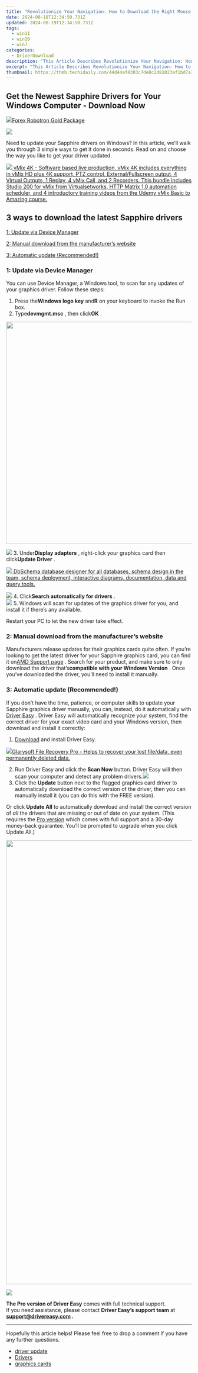 ```yaml
---
title: "Revolutionize Your Navigation: How to Download the Right Mouse Driver for Seamless Windows 7 Use"
date: 2024-08-18T12:34:50.731Z
updated: 2024-08-19T12:34:50.731Z
tags:
  - win11
  - win10
  - win7
categories:
  - DriverDownload
description: "This Article Describes Revolutionize Your Navigation: How to Download the Right Mouse Driver for Seamless Windows 7 Use"
excerpt: "This Article Describes Revolutionize Your Navigation: How to Download the Right Mouse Driver for Seamless Windows 7 Use"
thumbnail: https://thmb.techidaily.com/44d44af4303c7de8c2d81023af1bd7a1796056772dd848c61266c864592a23af.jpg
---
```


## Get the Newest Sapphire Drivers for Your Windows Computer - Download Now

<!-- affiliate ads begin -->
<a href="https://secure.2checkout.com/order/checkout.php?PRODS=4727541&QTY=1&AFFILIATE=108875&CART=1"><img src="https://secure.avangate.com/images/merchant/5f4f7141b65a730b4efb0e0d51f63e94/products/copy_copy_forexrobotronbox.gif" border="0">Forex Robotron Gold Package</a>
<!-- affiliate ads end -->
![](https://images.drivereasy.com/wp-content/uploads/2021/05/11293_03_RX5700XT_Nitro_Plus_8GBGDDR6_C02_374x265-1.png)

 Need to update your Sapphire drivers on Windows? In this article, we’ll walk you through 3 simple ways to get it done in seconds. Read on and choose the way you like to get your driver updated.

<!-- affiliate ads begin -->
<a href="https://secure.2checkout.com/order/checkout.php?PRODS=30901369&QTY=1&AFFILIATE=108875&CART=1"> <img src="https://secure.avangate.com/images/merchant/ce9a6fb2becc2d235e62b125e9260102/products/1_copy_vMixCallScreenshot1-large.jpg" border="0"> vMix 4K - Software based live production. vMix 4K includes everything in vMix HD plus 4K support, PTZ control, External/Fullscreen output, 4 Virtual Outputs, 1 Replay, 4 vMix Call, and 2 Recorders. 
This bundle includes Studio 200 for vMix from Virtualsetworks, HTTP Matrix 1.0 automation scheduler, and 4 introductory training videos from the Udemy vMix Basic to Amazing course. </a>
<!-- affiliate ads end -->
## 3 ways to download the latest Sapphire drivers

[1: Update via Device Manager](https://tools.techidaily.com/drivereasy/download/)

[2: Manual download from the manufacturer’s website](https://tools.techidaily.com/drivereasy/download/)

[3: Automatic update (Recommended!)](https://www.drivereasy.com/knowledge/sapphire-drivers-download-on-windows/#method3)

### 1: Update via Device Manager

 You can use Device Manager, a Windows tool, to scan for any updates of your graphics driver. Follow these steps:

1. Press the**Windows logo key** and**R** on your keyboard to invoke the Run box.
2. Type**devmgmt.msc** , then click**OK** .  
<!-- affiliate ads begin -->
<a href="https://appsumo.8odi.net/c/5597632/2068416/7443" target="_top" id="2068416"><img src="//a.impactradius-go.com/display-ad/7443-2068416" border="0" alt="" width="1200" height="600"/></a><img height="0" width="0" src="https://appsumo.8odi.net/i/5597632/2068416/7443" style="position:absolute;visibility:hidden;" border="0" />
<!-- affiliate ads end -->
![](https://images.drivereasy.com/wp-content/uploads/2021/05/2021-05-07_18-30-17.jpg)
3. Under**Display adapters** , right-click your graphics card then click**Update Driver** .  
<!-- affiliate ads begin -->
<a href="https://shop.dbschema.com/order/checkout.php?PRODS=19867419&QTY=1&AFFILIATE=108875&CART=1"> <img src="https://secure.avangate.com/images/merchant/176b22bab4e94a28619ca2433b2ef241/products/1_icon256.png" border="0">
DbSchema database designer for all databases, schema design in the team, schema deployment, interactive diagrams, documentation, data and query tools. </a>
<!-- affiliate ads end -->
![](https://images.drivereasy.com/wp-content/uploads/2021/05/2021-05-10_16-42-25.jpg)
4. Click**Search automatically for drivers** .  
![](https://images.drivereasy.com/wp-content/uploads/2021/05/2021-05-10_16-45-34.jpg)
5. Windows will scan for updates of the graphics driver for you, and install it if there’s any available.

Restart your PC to let the new driver take effect.

### 2: Manual download from the manufacturer’s website

 Manufacturers release updates for their graphics cards quite often. If you’re looking to get the latest driver for your Sapphire graphics card, you can find it on[AMD Support page](https://www.amd.com/en/support) . Search for your product, and make sure to only download the driver that’s**compatible with your Windows Version** . Once you’ve downloaded the driver, you’ll need to install it manually.

### 3: Automatic update (Recommended!)

 If you don’t have the time, patience, or computer skills to update your Sapphire graphics driver manually, you can, instead, do it automatically with [Driver Easy](https://tools.techidaily.com/drivereasy/download/) . Driver Easy will automatically recognize your system, find the correct driver for your exact video card and your Windows version, then download and install it correctly:

1. [Download](https://tools.techidaily.com/drivereasy/download/) and install Driver Easy.
<!-- affiliate ads begin -->
<a href="https://order.glarysoft.com/order/checkout.php?PRODS=35408920&QTY=1&AFFILIATE=108875&CART=1"><img src="https://secure.avangate.com/images/merchant/6734fa703f6633ab896eecbdfad8953a/products/FR-200-1.png" border="0">Glarysoft File Recovery Pro - Helps to recover your lost file/data, even permanently deleted data. </a>
<!-- affiliate ads end -->
2. Run Driver Easy and click the **Scan Now** button. Driver Easy will then scan your computer and detect any problem drivers.![](https://images.drivereasy.com/wp-content/uploads/2021/04/1-5.jpg)
3. Click the **Update**  button next to the flagged graphics card driver to automatically download the correct version of the driver, then you can manually install it (you can do this with the FREE version).  

 Or click **Update All** to automatically download and install the correct version of _all_ the drivers that are missing or out of date on your system. (This requires the [Pro version](https://tools.techidaily.com/drivereasy/download/) which comes with full support and a 30-day money-back guarantee. You’ll be prompted to upgrade when you click Update All.)  
<!-- affiliate ads begin -->
<a href="https://engwe.pxf.io/c/5597632/2093504/25579" target="_top" id="2093504"><img src="//a.impactradius-go.com/display-ad/25579-2093504" border="0" alt="" width="1200" height="1200"/></a><img height="0" width="0" src="https://imp.pxf.io/i/5597632/2093504/25579" style="position:absolute;visibility:hidden;" border="0" />
<!-- affiliate ads end -->
![](https://images.drivereasy.com/wp-content/uploads/2021/05/DE-scan-update-graphics.jpg)

**The Pro version of Driver Easy** comes with full technical support.  
 If you need assistance, please contact **Driver Easy’s support team** at **[support@drivereasy.com](https://tools.techidaily.com/drivereasy/download/) .**

---

 Hopefully this article helps! Please feel free to drop a comment if you have any further questions.

* [driver update](https://tools.techidaily.com/drivereasy/download/)
* [Drivers](https://tools.techidaily.com/drivereasy/download/)
* [graphics cards](https://tools.techidaily.com/drivereasy/download/)

<ins class="adsbygoogle"
     style="display:block"
     data-ad-format="autorelaxed"
     data-ad-client="ca-pub-7571918770474297"
     data-ad-slot="1223367746"></ins>



<ins class="adsbygoogle"
     style="display:block"
     data-ad-client="ca-pub-7571918770474297"
     data-ad-slot="8358498916"
     data-ad-format="auto"
     data-full-width-responsive="true"></ins>



